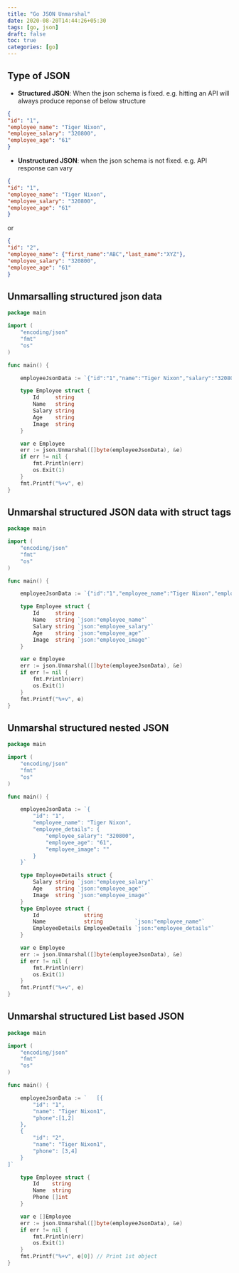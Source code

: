 ```yaml
---
title: "Go JSON Unmarshal"
date: 2020-08-20T14:44:26+05:30
tags: [go, json]
draft: false
toc: true
categories: [go]
---
```

## Type of JSON
- **Structured JSON**: When the json schema is fixed. e.g. hitting an API will always produce reponse of below structure
```json
{
"id": "1",
"employee_name": "Tiger Nixon",
"employee_salary": "320800",
"employee_age": "61"
}
```
- **Unstructured JSON**: when the json schema is not fixed. e.g. API response can vary
```json
{
"id": "1",
"employee_name": "Tiger Nixon",
"employee_salary": "320800",
"employee_age": "61"
}
```
or
```json
{
"id": "2",
"employee_name": {"first_name":"ABC","last_name":"XYZ"},
"employee_salary": "320800",
"employee_age": "61"
}
```

## Unmarsalling structured json data
```go
package main

import (
	"encoding/json"
	"fmt"
	"os"
)

func main() {

	employeeJsonData := `{"id":"1","name":"Tiger Nixon","salary":"320800","age":"61","image":""}`

	type Employee struct {
		Id     string
		Name   string 
		Salary string
		Age    string
		Image  string
	}

	var e Employee
	err := json.Unmarshal([]byte(employeeJsonData), &e)
	if err != nil {
		fmt.Println(err)
		os.Exit(1)
	}
	fmt.Printf("%+v", e)
}
```

## Unmarshal structured JSON data with struct tags
```go
package main

import (
	"encoding/json"
	"fmt"
	"os"
)

func main() {

	employeeJsonData := `{"id":"1","employee_name":"Tiger Nixon","employee_salary":"320800","employee_age":"61","employee_image":""}`

	type Employee struct {
		Id     string
		Name   string `json:"employee_name"`
		Salary string `json:"employee_salary"`
		Age    string `json:"employee_age"`
		Image  string `json:"employee_image"`
	}

	var e Employee
	err := json.Unmarshal([]byte(employeeJsonData), &e)
	if err != nil {
		fmt.Println(err)
		os.Exit(1)
	}
	fmt.Printf("%+v", e)
}

```

## Unmarshal structured nested JSON
```go
package main

import (
	"encoding/json"
	"fmt"
	"os"
)

func main() {

	employeeJsonData := `{
		"id": "1",
		"employee_name": "Tiger Nixon",
		"employee_details": {
			"employee_salary": "320800",
			"employee_age": "61",
			"employee_image": ""
		}
	}`

	type EmployeeDetails struct {
		Salary string `json:"employee_salary"`
		Age    string `json:"employee_age"`
		Image  string `json:"employee_image"`
	}
	type Employee struct {
		Id              string
		Name            string          `json:"employee_name"`
		EmployeeDetails EmployeeDetails `json:"employee_details"`
	}

	var e Employee
	err := json.Unmarshal([]byte(employeeJsonData), &e)
	if err != nil {
		fmt.Println(err)
		os.Exit(1)
	}
	fmt.Printf("%+v", e)
}

```

## Unmarshal structured List based JSON
```go
package main

import (
	"encoding/json"
	"fmt"
	"os"
)

func main() {

	employeeJsonData := `	[{
		"id": "1",
		"name": "Tiger Nixon1",
		"phone":[1,2]
	},
	{
		"id": "2",
		"name": "Tiger Nixon1",
		"phone": [3,4]
	}
]`

	type Employee struct {
		Id    string
		Name  string
		Phone []int
	}

	var e []Employee
	err := json.Unmarshal([]byte(employeeJsonData), &e)
	if err != nil {
		fmt.Println(err)
		os.Exit(1)
	}
	fmt.Printf("%+v", e[0]) // Print 1st object
}

```